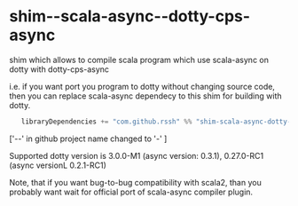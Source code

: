 # shim--scala-async--dotty-cps-async

shim which allows to compile scala program which use scala-async on dotty with dotty-cps-async

i.e. if you want port you program to dotty without changing source code, then you can replace scala-async dependecy to this shim for building with dotty.

```Scala
   libraryDependencies += "com.github.rssh" %% "shim-scala-async-dotty-cps-async" % "0.3.1-M1",
```

['--' in github project name changed to '-' ]

Supported dotty version is 3.0.0-M1 (async version: 0.3.1),   0.27.0-RC1 (async versionL 0.2.1-RC1)

Note, that if you want bug-to-bug compatibility with scala2, than you probably want wait for official port of scala-async compiler plugin.

